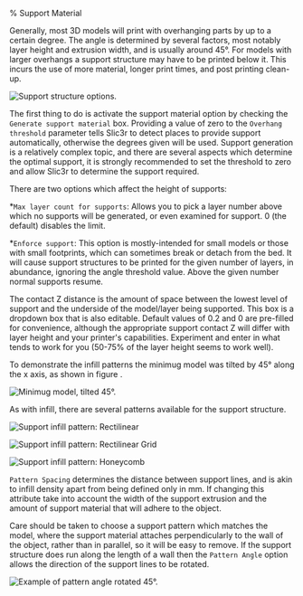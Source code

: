 % Support Material

Generally, most 3D models will print with overhanging parts by up to a
certain degree. The angle is determined by several factors, most notably
layer height and extrusion width, and is usually around 45°. For models
with larger overhangs a support structure may have to be printed below
it. This incurs the use of more material, longer print times, and post
printing clean-up.

 ![Support structure
options.](images/support/advanced_support.png "fig:")


The first thing to do is activate the support material option by
checking the `Generate support material` box. Providing a value of zero
to the `Overhang threshold` parameter tells Slic3r to detect places to
provide support automatically, otherwise the degrees given will be used.
Support generation is a relatively complex topic, and there are several
aspects which determine the optimal support, it is strongly recommended
to set the threshold to zero and allow Slic3r to determine the support
required.

There are two options which affect the height of supports:

*`Max layer count for supports`: Allows you to pick a layer number
above which no supports will be generated, or even examined for support.
0 (the default) disables the limit.

*`Enforce support`: This option is mostly-intended for small models or those
with small footprints, which can sometimes break or detach from the bed. It
will cause support structures to be printed for the given number of layers,
in abundance, ignoring the angle threshold value.  Above the given number
normal supports resume.


The contact Z distance is the amount of space between the lowest level 
of support and the underside of the model/layer being supported. This
box is a dropdown box that is also editable. Default values of 0.2
and 0 are pre-filled for convenience, although the appropriate support 
contact Z will differ with layer height and your printer's capabilities.
Experiment and enter in what tends to work for you (50-75% of the layer
height seems to work well).

To demonstrate the infill patterns the minimug model was tilted by 45°
along the x axis, as shown in figure .

 ![Minimug model, tilted
45°.](images/support/support_minimug_45deg.png "fig:")


As with infill, there are several patterns available for the support
structure.

 ![Support infill pattern:
Rectilinear](images/support/support_pattern_rectlinear.png "fig:")


 ![Support infill pattern: Rectilinear
Grid](images/support/support_pattern_rectlinear_grid.png "fig:")


 ![Support infill pattern:
Honeycomb](images/support/support_pattern_honeycomb.png "fig:")


`Pattern Spacing` determines the distance between support lines, and is
akin to infill density apart from being defined only in mm. If changing
this attribute take into account the width of the support extrusion and
the amount of support material that will adhere to the object.

Care should be taken to choose a support pattern which matches the
model, where the support material attaches perpendicularly to the wall
of the object, rather than in parallel, so it will be easy to remove. If
the support structure does run along the length of a wall then the
`Pattern Angle` option allows the direction of the support lines to be
rotated.

 ![Example of pattern angle rotated
45°.](images/support/support_pattern_rectlinear_rotated.png "fig:")

